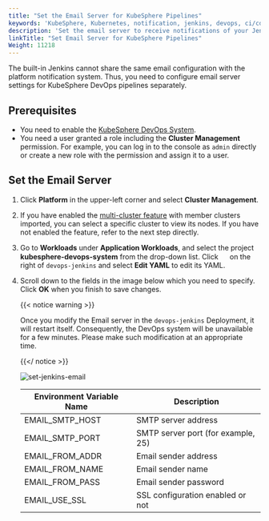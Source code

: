 ```yaml
---
title: "Set the Email Server for KubeSphere Pipelines"
keywords: 'KubeSphere, Kubernetes, notification, jenkins, devops, ci/cd, pipeline, email server'
description: 'Set the email server to receive notifications of your Jenkins pipelines.'
linkTitle: "Set Email Server for KubeSphere Pipelines"
Weight: 11218
---
```



The built-in Jenkins cannot share the same email configuration with the platform notification system. Thus, you need to configure email server settings for KubeSphere DevOps pipelines separately.

## Prerequisites

- You need to enable the [KubeSphere DevOps System](../../../../pluggable-components/devops/).
- You need a user granted a role including the **Cluster Management** permission. For example, you can log in to the console as `admin` directly or create a new role with the permission and assign it to a user.

## Set the Email Server

1. Click **Platform** in the upper-left corner and select **Cluster Management**.

2. If you have enabled the [multi-cluster feature](../../../../multicluster-management/) with member clusters imported, you can select a specific cluster to view its nodes. If you have not enabled the feature, refer to the next step directly.

3. Go to **Workloads** under **Application Workloads**, and select the project **kubesphere-devops-system** from the drop-down list. Click <img src="/images/docs/v3.3/common-icons/three-dots.png" height="15" /> on the right of `devops-jenkins` and select **Edit YAML** to edit its YAML.

4. Scroll down to the fields in the image below which you need to specify. Click **OK** when you finish to save changes.

   {{< notice warning >}}

   Once you modify the Email server in the `devops-jenkins` Deployment, it will restart itself. Consequently, the DevOps system will be unavailable for a few minutes. Please make such modification at an appropriate time.

   {{</ notice >}}

   ![set-jenkins-email](/images/docs/v3.3/devops-user-guide/using-devops/jenkins-email/set-jenkins-email.png)

   | Environment Variable Name | Description                      |
   | ------------------------- | -------------------------------- |
   | EMAIL\_SMTP\_HOST         | SMTP server address              |
   | EMAIL\_SMTP\_PORT         | SMTP server port (for example, 25)       |
   | EMAIL\_FROM\_ADDR         | Email sender address             |
   | EMAIL\_FROM\_NAME         | Email sender name                |
   | EMAIL\_FROM\_PASS         | Email sender password            |
   | EMAIL\_USE\_SSL           | SSL configuration enabled or not |
